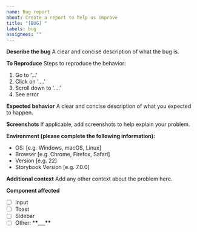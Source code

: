 ```yaml
---
name: Bug report
about: Create a report to help us improve
title: "[BUG] "
labels: bug
assignees: ""
---
```


**Describe the bug**
A clear and concise description of what the bug is.

**To Reproduce**
Steps to reproduce the behavior:

1. Go to '...'
2. Click on '....'
3. Scroll down to '....'
4. See error

**Expected behavior**
A clear and concise description of what you expected to happen.

**Screenshots**
If applicable, add screenshots to help explain your problem.

**Environment (please complete the following information):**

- OS: [e.g. Windows, macOS, Linux]
- Browser [e.g. Chrome, Firefox, Safari]
- Version [e.g. 22]
- Storybook Version [e.g. 7.0.0]

**Additional context**
Add any other context about the problem here.

**Component affected**

- [ ] Input
- [ ] Toast
- [ ] Sidebar
- [ ] Other: \***\*\_\_\_\*\***
